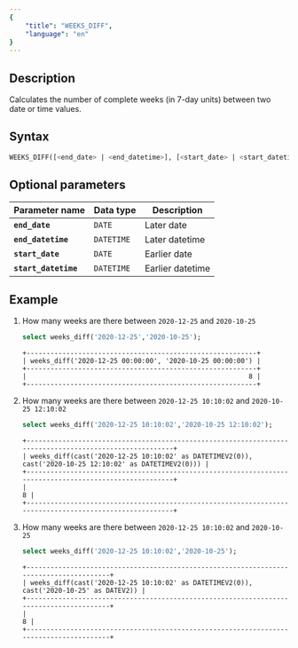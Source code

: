 ```yaml
---
{
    "title": "WEEKS_DIFF",
    "language": "en"
}
---
```


<!-- 
Licensed to the Apache Software Foundation (ASF) under one
or more contributor license agreements.  See the NOTICE file
distributed with this work for additional information
regarding copyright ownership.  The ASF licenses this file
to you under the Apache License, Version 2.0 (the
"License"); you may not use this file except in compliance
with the License.  You may obtain a copy of the License at

  http://www.apache.org/licenses/LICENSE-2.0

Unless required by applicable law or agreed to in writing,
software distributed under the License is distributed on an
"AS IS" BASIS, WITHOUT WARRANTIES OR CONDITIONS OF ANY
KIND, either express or implied.  See the License for the
specific language governing permissions and limitations
under the License.
-->

## Description
Calculates the number of complete weeks (in 7-day units) between two date or time values.

## Syntax

```sql
WEEKS_DIFF([<end_date> | <end_datetime>], [<start_date> | <start_datetime>])
```

## Optional parameters
| Parameter name | Data type | Description |
|----------------------|------------|----------------------|
| **`end_date`** | `DATE` | Later date |
| **`end_datetime`** | `DATETIME` | Later datetime |
| **`start_date`** | `DATE` | Earlier date |
| **`start_datetime`** | `DATETIME` | Earlier datetime |


## Example

1. How many weeks are there between `2020-12-25` and `2020-10-25`
    ```sql
    select weeks_diff('2020-12-25','2020-10-25');
    ```
    ```text
    +----------------------------------------------------------+
    | weeks_diff('2020-12-25 00:00:00', '2020-10-25 00:00:00') |
    +----------------------------------------------------------+
    |                                                        8 |
    +----------------------------------------------------------+
    ```

2. How many weeks are there between `2020-12-25 10:10:02` and `2020-10-25 12:10:02`
    ```sql
    select weeks_diff('2020-12-25 10:10:02','2020-10-25 12:10:02');
    ```
    ```text
    +--------------------------------------------------------------------------------------------------------+
    | weeks_diff(cast('2020-12-25 10:10:02' as DATETIMEV2(0)), cast('2020-10-25 12:10:02' as DATETIMEV2(0))) |
    +--------------------------------------------------------------------------------------------------------+
    |                                                                                                      8 |
    +--------------------------------------------------------------------------------------------------------+
    ```

3. How many weeks are there between `2020-12-25 10:10:02` and `2020-10-25`
    ```sql
    select weeks_diff('2020-12-25 10:10:02','2020-10-25');
    ```
    ```text
    +----------------------------------------------------------------------------------------+
    | weeks_diff(cast('2020-12-25 10:10:02' as DATETIMEV2(0)), cast('2020-10-25' as DATEV2)) |
    +----------------------------------------------------------------------------------------+
    |                                                                                      8 |
    +----------------------------------------------------------------------------------------+
    ```